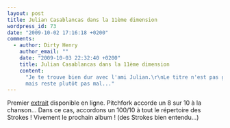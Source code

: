 ```yaml
---
layout: post
title: Julian Casablancas dans la 11ème dimension
wordpress_id: 73
date: "2009-10-02 17:16:18 +0200"
comments:
  - author: Dirty Henry
    author_email: ""
    date: "2009-10-03 22:32:40 +0200"
    title: Julian Casablancas dans la 11ème dimension
    content:
      "Je te trouve bien dur avec l'ami Julian.\r\nLe titre n'est pas génial
      mais reste plutôt pas mal..."
---
```


Premier [extrait][1] disponible en ligne. Pitchfork accorde un 8 sur 10 à la
chanson… Dans ce cas, accordons un 100/10 à tout le répertoire des Strokes !
Vivement le prochain album ! (des Strokes bien entendu...)

[1]: https://pitchfork.com/reviews/tracks/11523-11th-dimension/
